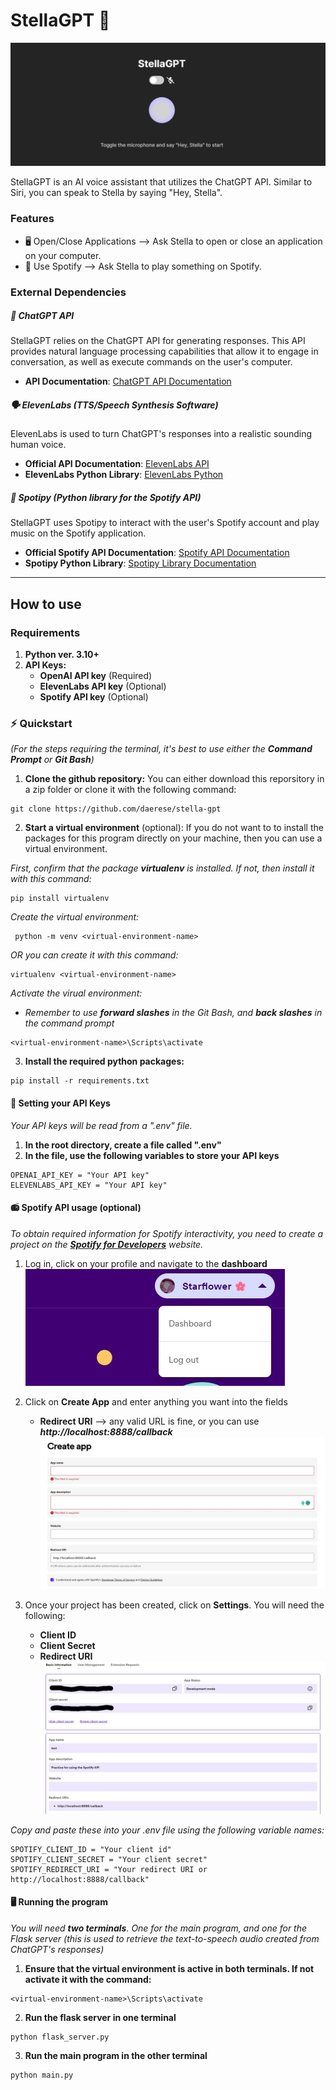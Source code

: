 

# StellaGPT 🤖
![StellaGPT Main Screen](.readme-screenshots/stella-gpt.jpg)


StellaGPT is an AI voice assistant that utilizes the ChatGPT API. Similar to Siri, you can speak to Stella by saying "Hey, Stella".  

### Features
- 🖥️ Open/Close Applications --> Ask Stella to open or close an application on your computer. 
- 🎵 Use Spotify --> Ask Stella to play something on Spotify.  

### External Dependencies

##### 🧠 ChatGPT API

StellaGPT relies on the ChatGPT API for generating responses. This API provides natural language processing capabilities that allow it to engage in conversation, as well as execute commands on the user's computer.
- **API Documentation**: [ChatGPT API Documentation](https://platform.openai.com/docs/introduction)

##### 🗣 ElevenLabs (TTS/Speech Synthesis Software)️
ElevenLabs is used to turn ChatGPT's responses into a realistic sounding human voice.
- **Official API Documentation**: [ElevenLabs API](https://docs.elevenlabs.io/welcome/introduction)
- **ElevenLabs Python Library**: [ElevenLabs Python](https://github.com/elevenlabs/elevenlabs-python)


##### 🎵 Spoti*py* (Python library for the Spotify API)
StellaGPT uses Spotipy to interact with the user's Spotify account and play music on the Spotify application.
- **Official Spotify API Documentation**: [Spotify API Documentation](https://developer.spotify.com/documentation/web-api)
- **Spotipy Python Library**: [Spotipy Library Documentation](https://spotipy.readthedocs.io/en/2.22.1/)

---

## How to use
### Requirements
1. **Python ver. 3.10+** 
2. **API Keys:** 
    - **OpenAI API key** (Required)
    - **ElevenLabs API key** (Optional)
    - **Spotify API key** (Optional)

### ⚡ Quickstart
*(For the steps requiring the terminal, it's best to use either the **Command Prompt** or **Git Bash**)*
1. **Clone the github repository:** You can either download this reporsitory in a zip folder or clone it with the following command:
```
git clone https://github.com/daerese/stella-gpt
```
2. **Start a virtual environment** (optional): If you do not want to to install the packages for this program directly on your machine, then you can use a virtual environment.

*First, confirm that the package **virtualenv** is installed. If not, then install it with this command:*
```
pip install virtualenv
```
*Create the virtual environment:*
```
 python -m venv <virtual-environment-name>
```
*OR you can create it with this command:*
```
virtualenv <virtual-environment-name>
```

*Activate the virual environment:*
  - *Remember to use **forward slashes** in the Git Bash, and **back slashes** in the command prompt*
```
<virtual-environment-name>\Scripts\activate
```
3. **Install the required python packages:**
```
pip install -r requirements.txt
```


#### 🔑 Setting your API Keys
*Your API keys will be read from a ".env" file.*
1. **In the root directory, create a file called ".env"**
2. **In the file, use the following variables to store your API keys**
```.env
OPENAI_API_KEY = "Your API key"
ELEVENLABS_API_KEY = "Your API key"
```

#### 📻 Spotify API usage (optional)
*To obtain required information for Spotify interactivity, you need to create a project on the **[Spotify for Developers](https://developer.spotify.com/)** website.*
1. Log in, click on your profile and navigate to the **dashboard**
![Spotify dashboard location screenshot](.readme-screenshots/spotify-dashboard.jpg)

2. Click on **Create App** and enter anything you want into the fields
    - **Redirect URI** --> any valid URL is fine, or you can use ***http://localhost:8888/callback***
![Spotify Create App screenshot](.readme-screenshots/create-app.jpg)

3. Once your project has been created, click on **Settings**. You will need the following:
    - **Client ID**
    - **Client Secret**
    - **Redirect URI**
![Spotify Create App screenshot](.readme-screenshots/spotify-info.jpg)

*Copy and paste these into your .env file using the following variable names:*
```.env
SPOTIFY_CLIENT_ID = "Your client id"
SPOTIFY_CLIENT_SECRET = "Your client secret"
SPOTIFY_REDIRECT_URI = "Your redirect URI or http://localhost:8888/callback"
```

#### 🖥️ Running the program
*You will need **two terminals**. One for the main program, and one for the Flask server (this is used to retrieve the text-to-speech audio created from ChatGPT's responses)*
1. **Ensure that the virtual environment is active in both terminals. If not activate it with the command:**
```
<virtual-environment-name>\Scripts\activate
```
2. **Run the flask server in one terminal**
```
python flask_server.py
```
3. **Run the main program in the other terminal**
```
python main.py
```
